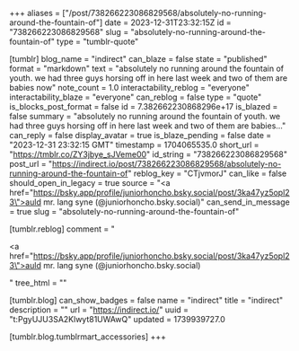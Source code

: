 +++
aliases = ["/post/738266223086829568/absolutely-no-running-around-the-fountain-of"]
date = 2023-12-31T23:32:15Z
id = "738266223086829568"
slug = "absolutely-no-running-around-the-fountain-of"
type = "tumblr-quote"

[tumblr]
blog_name = "indirect"
can_blaze = false
state = "published"
format = "markdown"
text = "absolutely no running around the fountain of youth. we had three guys horsing off in here last week and two of them are babies now"
note_count = 1.0
interactability_reblog = "everyone"
interactability_blaze = "everyone"
can_reblog = false
type = "quote"
is_blocks_post_format = false
id = 7.382662230868296e+17
is_blazed = false
summary = "absolutely no running around the fountain of youth. we had three guys horsing off in here last week and two of them are babies..."
can_reply = false
display_avatar = true
is_blaze_pending = false
date = "2023-12-31 23:32:15 GMT"
timestamp = 1704065535.0
short_url = "https://tmblr.co/ZY3jbye_sJVeme00"
id_string = "738266223086829568"
post_url = "https://indirect.io/post/738266223086829568/absolutely-no-running-around-the-fountain-of"
reblog_key = "CTjvmorJ"
can_like = false
should_open_in_legacy = true
source = "<a href=\"https://bsky.app/profile/juniorhoncho.bsky.social/post/3ka47yz5opl23\">auld mr. lang syne  (@juniorhoncho.bsky.social)</a>"
can_send_in_message = true
slug = "absolutely-no-running-around-the-fountain-of"

[tumblr.reblog]
comment = "<p><a href=\"https://bsky.app/profile/juniorhoncho.bsky.social/post/3ka47yz5opl23\">auld mr. lang syne  (@juniorhoncho.bsky.social)</a></p>"
tree_html = ""

[tumblr.blog]
can_show_badges = false
name = "indirect"
title = "indirect"
description = ""
url = "https://indirect.io/"
uuid = "t:PgyUJU3SA2Klwyt81UWAwQ"
updated = 1739939727.0

[tumblr.blog.tumblrmart_accessories]
+++
